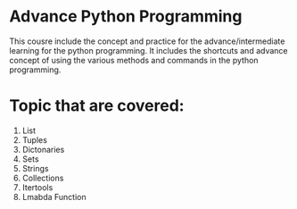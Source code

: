 # Advance Python Programming
This cousre include the concept and practice for the advance/intermediate learning for the python programming. It includes the shortcuts and advance concept of using the various methods and commands in the python programming.

# Topic that are covered:
1. List
2. Tuples
3. Dictonaries
4. Sets
5. Strings
6. Collections
7. Itertools
8. Lmabda Function


